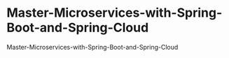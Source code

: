 # Master-Microservices-with-Spring-Boot-and-Spring-Cloud
Master-Microservices-with-Spring-Boot-and-Spring-Cloud
